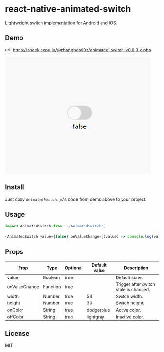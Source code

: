 # react-native-animated-switch

Lightweight switch implementation for Android and iOS.

## Demo

url: https://snack.expo.io/@zhangbao90s/animated-switch-v0.0.3-alpha

![React Native Animated Switch](https://raw.githubusercontent.com/baooab/react-native-animated-switch/main/animated-switch.gif)

## Install

Just copy `AnimatedSwitch.js`'s code from demo above to your project.

## Usage

```js
import AnimatedSwitch from './AnimatedSwitch';

<AnimatedSwitch value={false} onValueChange={(value) => console.log(value)} />;
```

## Props

| Prop          | Type     | Optional | Default value | Description                            |
| ------------- | -------- | -------- | ------------- | -------------------------------------- |
| value         | Boolean  | true     |               | Default state.                         |
| onValueChange | Function | true     |               | Trigger after switch state is changed. |
| width         | Number   | true     | 54            | Switch width.                          |
| height        | Number   | true     | 30            | Switch height.                         |
| onColor       | String   | true     | dodgerblue    | Active color.                          |
| offColor      | String   | true     | lightgray     | Inactive color.                        |

## License

MIT
